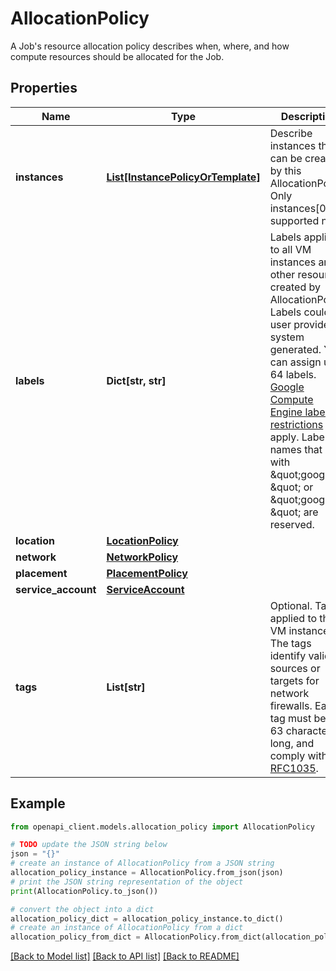 # AllocationPolicy

A Job's resource allocation policy describes when, where, and how compute resources should be allocated for the Job.

## Properties

Name | Type | Description | Notes
------------ | ------------- | ------------- | -------------
**instances** | [**List[InstancePolicyOrTemplate]**](InstancePolicyOrTemplate.md) | Describe instances that can be created by this AllocationPolicy. Only instances[0] is supported now. | [optional] 
**labels** | **Dict[str, str]** | Labels applied to all VM instances and other resources created by AllocationPolicy. Labels could be user provided or system generated. You can assign up to 64 labels. [Google Compute Engine label restrictions](https://cloud.google.com/compute/docs/labeling-resources#restrictions) apply. Label names that start with \&quot;goog-\&quot; or \&quot;google-\&quot; are reserved. | [optional] 
**location** | [**LocationPolicy**](LocationPolicy.md) |  | [optional] 
**network** | [**NetworkPolicy**](NetworkPolicy.md) |  | [optional] 
**placement** | [**PlacementPolicy**](PlacementPolicy.md) |  | [optional] 
**service_account** | [**ServiceAccount**](ServiceAccount.md) |  | [optional] 
**tags** | **List[str]** | Optional. Tags applied to the VM instances. The tags identify valid sources or targets for network firewalls. Each tag must be 1-63 characters long, and comply with [RFC1035](https://www.ietf.org/rfc/rfc1035.txt). | [optional] 

## Example

```python
from openapi_client.models.allocation_policy import AllocationPolicy

# TODO update the JSON string below
json = "{}"
# create an instance of AllocationPolicy from a JSON string
allocation_policy_instance = AllocationPolicy.from_json(json)
# print the JSON string representation of the object
print(AllocationPolicy.to_json())

# convert the object into a dict
allocation_policy_dict = allocation_policy_instance.to_dict()
# create an instance of AllocationPolicy from a dict
allocation_policy_from_dict = AllocationPolicy.from_dict(allocation_policy_dict)
```
[[Back to Model list]](../README.md#documentation-for-models) [[Back to API list]](../README.md#documentation-for-api-endpoints) [[Back to README]](../README.md)



